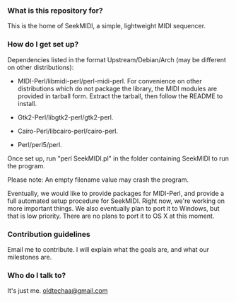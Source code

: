 ### What is this repository for? ###

This is the home of SeekMIDI, a simple, lightweight MIDI sequencer.

### How do I get set up? ###

Dependencies listed in the format Upstream/Debian/Arch (may be different on other distributions):

 * MIDI-Perl/libmidi-perl/perl-midi-perl. For convenience on other distributions which do not package the library, the MIDI modules are provided in tarball form. Extract the tarball, then follow the README to install.

 * Gtk2-Perl/libgtk2-perl/gtk2-perl.

 * Cairo-Perl/libcairo-perl/cairo-perl.

 * Perl/perl5/perl.

Once set up, run "perl SeekMIDI.pl" in the folder containing SeekMIDI to run the program.

Please note: An empty filename value may crash the program.

Eventually, we would like to provide packages for MIDI-Perl, and provide a full automated setup procedure for SeekMIDI. Right now, we're working on more important things. We also eventually plan to port it to Windows, but that is low priority. There are no plans to port it to OS X at this moment.

### Contribution guidelines ###

Email me to contribute. I will explain what the goals are, and what our milestones are.

### Who do I talk to? ###

It's just me. [oldtechaa@gmail.com](mailto:oldtechaa@gmail.com)
